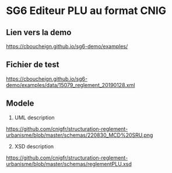 # SG6 Editeur PLU au format CNIG

## Lien vers la demo

https://cboucheign.github.io/sg6-demo/examples/

## Fichier de test

https://cboucheign.github.io/sg6-demo/examples/data/15079_reglement_20190128.xml

## Modele

1. UML description

https://github.com/cnigfr/structuration-reglement-urbanisme/blob/master/schemas/220830_MCD%20SRU.png

2. XSD description

https://github.com/cnigfr/structuration-reglement-urbanisme/blob/master/schemas/reglementPLU.xsd
